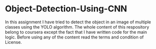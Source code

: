 # Object-Detection-Using-CNN
In this assignment I have tried to detect the object in an image of multiple classes using the YOLO algorithm.
The whole content of this respository belong to coursera except the fact that I have written code for the main logic. Before using any of the content read the terms and condition of License.
